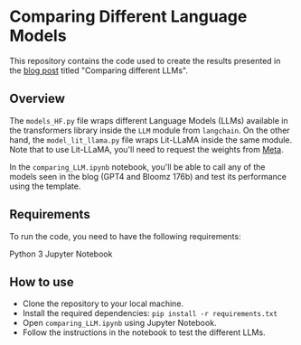 # Comparing Different Language Models
This repository contains the code used to create the results presented in the [blog post](https://www.notion.so/lightningai/Comparing-different-LLMS-Blogpost-4744d830674244dc90b38a8857da97d5?d=ea1cdaf3ddeb4fd59f17acab948629b7#3045ef91ef7d475982010f6f7524fa49) titled "Comparing different LLMs".

## Overview
The `models_HF.py` file wraps different Language Models (LLMs) available in the transformers library inside the `LLM` module from `langchain`. On the other hand, the `model_lit_llama.py` file wraps Lit-LLaMA inside the same module. Note that to use Lit-LLaMA, you'll need to request the weights from [Meta](https://docs.google.com/forms/d/e/1FAIpQLSfqNECQnMkycAp2jP4Z9TFX0cGR4uf7b_fBxjY_OjhJILlKGA/viewform).

In the `comparing_LLM.ipynb` notebook, you'll be able to call any of the models seen in the blog (GPT4 and Bloomz 176b) and test its performance using the template.

## Requirements
To run the code, you need to have the following requirements:

Python 3
Jupyter Notebook

## How to use
* Clone the repository to your local machine.
* Install the required dependencies: `pip install -r requirements.txt`
* Open `comparing_LLM.ipynb` using Jupyter Notebook.
* Follow the instructions in the notebook to test the different LLMs.


